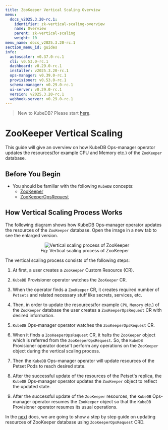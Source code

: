 ```yaml
---
title: ZooKeeper Vertical Scaling Overview
menu:
  docs_v2025.3.20-rc.1:
    identifier: zk-vertical-scaling-overview
    name: Overview
    parent: zk-vertical-scaling
    weight: 10
menu_name: docs_v2025.3.20-rc.1
section_menu_id: guides
info:
  autoscaler: v0.37.0-rc.1
  cli: v0.53.0-rc.1
  dashboard: v0.29.0-rc.1
  installer: v2025.3.20-rc.1
  ops-manager: v0.39.0-rc.1
  provisioner: v0.53.0-rc.1
  schema-manager: v0.29.0-rc.1
  ui-server: v0.29.0-rc.1
  version: v2025.3.20-rc.1
  webhook-server: v0.29.0-rc.1
---
```


> New to KubeDB? Please start [here](/docs/v2025.3.20-rc.1/README).

# ZooKeeper Vertical Scaling

This guide will give an overview on how KubeDB Ops-manager operator updates the resources(for example CPU and Memory etc.) of the `ZooKeeper` database.

## Before You Begin

- You should be familiar with the following `KubeDB` concepts:
    - [ZooKeeper](/docs/v2025.3.20-rc.1/guides/zookeeper/concepts/zookeeper)
    - [ZooKeeperOpsRequest](/docs/v2025.3.20-rc.1/guides/zookeeper/concepts/opsrequest)

## How Vertical Scaling Process Works

The following diagram shows how KubeDB Ops-manager operator updates the resources of the `ZooKeeper` database. Open the image in a new tab to see the enlarged version.

<figure align="center">
  <img alt="Vertical scaling process of ZooKeeper" src="/docs/v2025.3.20-rc.1/images/day-2-operation/zookeeper/zk-vertical-scaling.svg">
<figcaption align="center">Fig: Vertical scaling process of ZooKeeper</figcaption>
</figure>

The vertical scaling process consists of the following steps:

1. At first, a user creates a `ZooKeeper` Custom Resource (CR).

2. `KubeDB` Provisioner  operator watches the `ZooKeeper` CR.

3. When the operator finds a `ZooKeeper` CR, it creates required number of `Petsets` and related necessary stuff like secrets, services, etc.

4. Then, in order to update the resources(for example `CPU`, `Memory` etc.) of the `ZooKeeper` database the user creates a `ZooKeeperOpsRequest` CR with desired information.

5. `KubeDB` Ops-manager operator watches the `ZooKeeperOpsRequest` CR.

6. When it finds a `ZooKeeperOpsRequest` CR, it halts the `ZooKeeper` object which is referred from the `ZooKeeperOpsRequest`. So, the `KubeDB` Provisioner  operator doesn't perform any operations on the `ZooKeeper` object during the vertical scaling process.

7. Then the `KubeDB` Ops-manager operator will update resources of the Petset Pods to reach desired state.

8. After the successful update of the resources of the Petset's replica, the `KubeDB` Ops-manager operator updates the `ZooKeeper` object to reflect the updated state.

9. After the successful update  of the `ZooKeeper` resources, the `KubeDB` Ops-manager operator resumes the `ZooKeeper` object so that the `KubeDB` Provisioner  operator resumes its usual operations.

In the [next](/docs/v2025.3.20-rc.1/guides/zookeeper/scaling/vertical-scaling/vertical-scaling) docs, we are going to show a step by step guide on updating resources of ZooKeeper database using `ZooKeeperOpsRequest` CRD.